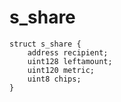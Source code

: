 # s_share

```solidity
struct s_share {
    address recipient;
    uint128 leftamount;
    uint120 metric;
    uint8 chips;
}
```

